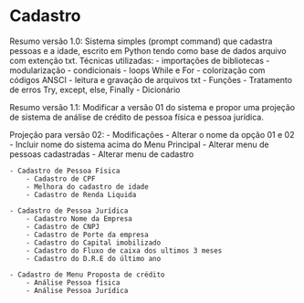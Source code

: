 # Cadastro
Resumo versão 1.0:
Sistema simples (prompt command) que cadastra pessoas e a idade, escrito em Python tendo como base de dados arquivo com extenção txt. 
Técnicas utilizadas:
    - importações de bibliotecas
    - modularização
    - condicionais
    - loops While e For
    - colorização com códigos ANSCI
    - leitura e gravação de arquivos txt
    - Funções
    - Tratamento de erros Try, except, else, Finally
    - Dicionário


Resumo versão 1.1:
Modificar a versão 01 do sistema e propor uma projeção de sistema de análise de crédito de pessoa física e pessoa jurídica.

Projeção para versão 02:
    - Modificações
        - Alterar o nome da opção 01 e 02
        - Incluir nome do sistema acima do Menu Principal
        - Alterar menu de pessoas cadastradas
        - Alterar menu de cadastro
        
    - Cadastro de Pessoa Física
        - Cadastro de CPF
        - Melhora do cadastro de idade
        - Cadastro de Renda Liquida

    - Cadastro de Pessoa Jurídica
        - Cadastro Nome da Empresa
        - Cadastro de CNPJ
        - Cadastro de Porte da empresa
        - Cadastro do Capital imobilizado
        - Cadastro do Fluxo de caixa dos ultimos 3 meses
        - Cadastro do D.R.E do último ano

    - Cadastro de Menu Proposta de crédito
        - Análise Pessoa física
        - Análise Pessoa Jurídica
